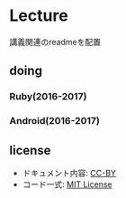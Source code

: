 # Lecture
講義関連のreadmeを配置

## doing

### Ruby(2016-2017)


### Android(2016-2017)


## license
- ドキュメント内容: [CC-BY](http://creativecommons.org/licenses/by/4.0/)
- コード一式: [MIT License](http://opensource.org/licenses/mit-license.php)
